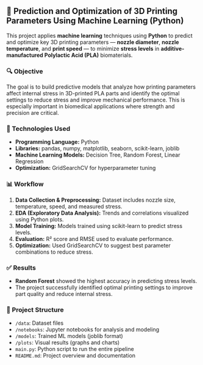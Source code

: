 ## 🧠 Prediction and Optimization of 3D Printing Parameters Using Machine Learning (Python)

This project applies **machine learning** techniques using **Python** to predict and optimize key 3D printing parameters — **nozzle diameter**, **nozzle temperature**, and **print speed** — to minimize **stress levels** in **additive-manufactured Polylactic Acid (PLA)** biomaterials.

### 🔍 Objective  
The goal is to build predictive models that analyze how printing parameters affect internal stress in 3D-printed PLA parts and identify the optimal settings to reduce stress and improve mechanical performance. This is especially important in biomedical applications where strength and precision are critical.

### 🧰 Technologies Used  
- **Programming Language:** Python  
- **Libraries:** pandas, numpy, matplotlib, seaborn, scikit-learn, joblib  
- **Machine Learning Models:** Decision Tree, Random Forest, Linear Regression  
- **Optimization:** GridSearchCV for hyperparameter tuning

### 📊 Workflow  
1. **Data Collection & Preprocessing:** Dataset includes nozzle size, temperature, speed, and measured stress.  
2. **EDA (Exploratory Data Analysis):** Trends and correlations visualized using Python plots.  
3. **Model Training:** Models trained using scikit-learn to predict stress levels.  
4. **Evaluation:** R² score and RMSE used to evaluate performance.  
5. **Optimization:** Used GridSearchCV to suggest best parameter combinations to reduce stress.

### ✅ Results  
- **Random Forest** showed the highest accuracy in predicting stress levels.  
- The project successfully identified optimal printing settings to improve part quality and reduce internal stress.

### 📁 Project Structure  
- `/data`: Dataset files  
- `/notebooks`: Jupyter notebooks for analysis and modeling  
- `/models`: Trained ML models (joblib format)  
- `/plots`: Visual results (graphs and charts)  
- `main.py`: Python script to run the entire pipeline  
- `README.md`: Project overview and documentation

